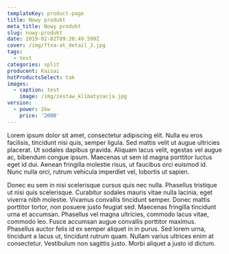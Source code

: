 ```yaml
---
templateKey: product-page
title: Nowy produkt
meta_title: Nowy produkt
slug: nowy-produkt
date: 2019-02-02T09:20:49.599Z
cover: /img/ftxa-at_detail_3.jpg
tags:
  - test
categories: split
producent: Kaisai
hotProductsSelect: tak
images:
  - caption: test
    image: /img/zestaw_klimatyzacja.jpg
version:
  - power: 2kw
    price: '2000'
---
```

Lorem ipsum dolor sit amet, consectetur adipiscing elit. Nulla eu eros facilisis, tincidunt nisi quis, semper ligula. Sed mattis velit ut augue ultricies placerat. Ut sodales dapibus gravida. Aliquam lacus velit, egestas vel augue ac, bibendum congue ipsum. Maecenas ut sem id magna porttitor luctus eget id dui. Aenean fringilla molestie risus, ut faucibus orci euismod id. Nunc nulla orci, rutrum vehicula imperdiet vel, lobortis ut sapien.

Donec eu sem in nisi scelerisque cursus quis nec nulla. Phasellus tristique ut nisi quis scelerisque. Curabitur sodales mauris vitae nulla lacinia, eget viverra nibh molestie. Vivamus convallis tincidunt semper. Donec mattis porttitor tortor, non posuere justo feugiat sed. Maecenas fringilla tincidunt urna et accumsan. Phasellus vel magna ultricies, commodo lacus vitae, commodo leo. Fusce accumsan augue convallis porttitor maximus. Phasellus auctor felis id ex semper aliquet in in purus. Sed lorem urna, tincidunt a lacus ut, tincidunt rutrum quam. Nullam varius ultrices enim at consectetur. Vestibulum non sagittis justo. Morbi aliquet a justo id dictum.
